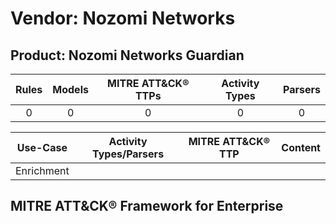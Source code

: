 Vendor: Nozomi Networks
=======================
Product: Nozomi Networks Guardian
---------------------------------
| Rules | Models | MITRE ATT&CK® TTPs | Activity Types | Parsers |
|:-----:|:------:|:------------------:|:--------------:|:-------:|
|   0   |   0    |         0          |       0        |    0    |

|  Use-Case  | Activity Types/Parsers | MITRE ATT&CK® TTP | Content    |
|:----------:| ---- | ---- | ---- |
| Enrichment |    |    | [](RM/r_m_nozomi_networks_nozomi_networks_guardian_Enrichment.md) |

MITRE ATT&CK® Framework for Enterprise
--------------------------------------

